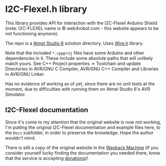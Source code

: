 I2C-Flexel.h library
====================

This library provides API for interaction with the I2C-Flexel Arduino Shield (note: I2C-FLEXEL name is
© web4robot.com - this website appears to be not functioning anymore).

The repo is a [Atmel Studio 6](http://www.atmel.com/microsite/atmel_studio6/default.aspx) solution directory.
Uses [Wire.h](https://github.com/czukowski/Wire.h) library.

Note that the included `*.cppproj` files have some Arduino and other dependencies in it. These include some
absolute paths that will unlikely match yours. See C++ Project properties -> Toolchain and update Directories
in AVR/GNU C Compiler, AVR/GNU C++ Compiler and Libraries in AVR/GNU Linker.

Has no evidence of working as of yet, since there are no unit tests at the moment, due to difficulties with
running them on Atmel Studio 6's AVR Simulator.

I2C-Flexel documentation
------------------------

Since it's come to my attention that the original website is now not working, I'm putting the original I2C-Flexel
documentation and example files here, to the `Docs` subfolder, in order to preserve the knowledge. Hope the author
wouldn't mind.

There is still a copy of the original website in the [Wayback Machine](http://web.archive.org) (if you consider yourself lucky finding the documentation you needed there, know that the service is accepting [donations](https://archive.org/donate/))!
